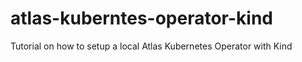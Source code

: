 # atlas-kuberntes-operator-kind
Tutorial on how to setup a local Atlas Kubernetes Operator with Kind
